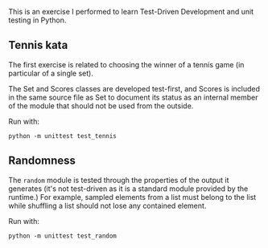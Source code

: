 This is an exercise I performed to learn Test-Driven Development and unit testing in Python.

## Tennis kata

The first exercise is related to choosing the winner of a tennis game (in particular of a single set).

The Set and Scores classes are developed test-first, and Scores is included in the same source file as Set to document its status as an internal member of the module that should not be used from the outside.

Run with:

```
python -m unittest test_tennis
```

## Randomness

The `random` module is tested through the properties of the output it generates (it's not test-driven as it is a standard module provided by the runtime.) For example, sampled elements from a list must belong to the list while shuffling a list should not lose any contained element.

Run with:

```
python -m unittest test_random
```
